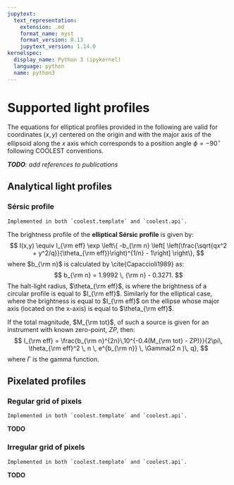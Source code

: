 ```yaml
---
jupytext:
  text_representation:
    extension: .md
    format_name: myst
    format_version: 0.13
    jupytext_version: 1.14.0
kernelspec:
  display_name: Python 3 (ipykernel)
  language: python
  name: python3
---
```


# Supported light profiles

The equations for elliptical profiles provided in the following are valid for coordinates $(x,y)$ centered on the origin and with the major axis of the ellipsoid along the $x$ axis which corresponds to a position angle $\phi=-90^\circ$ following COOLEST conventions.

_**TODO**: add references to publications_

## Analytical light profiles

### Sérsic profile

``` {admonition} Availability
Implemented in both `coolest.template` and `coolest.api`.
```

The brightness profile of the **elliptical Sérsic profile** is given by:
$$
  I(x,y) \equiv I_{\rm eff} \exp \left\{ -b_{\rm n} \left[ \left(\frac{\sqrt{qx^2 + y^2/q}}{\theta_{\rm eff}}\right)^{1/n} - 1\right] \right\},
$$
where $b_{\rm n}$ is calculated by \cite{Capaccioli1989} as:
$$
  b_{\rm n} = 1.9992 \, {\rm n} - 0.3271.
$$
The halt-light radius, $\theta_{\rm eff}$, is where the brightness of a circular profile is equal to $I_{\rm eff}$.
Similarly for the elliptical case, where the brightness is equal to $I_{\rm eff}$ on the ellipse whose major axis (located on the x-axis) is equal to $\theta_{\rm eff}$.

If the total magnitude, $M_{\rm tot}$, of such a source is given for an instrument with known zero-point, $ZP$, then: 
$$
  I_{\rm eff} = \frac{b_{\rm n}^{2n}\,10^{-0.4(M_{\rm tot} - ZP)}}{2\pi\, \theta_{\rm eff}^2 \, n \, e^{b_{\rm n}} \, \Gamma(2 n )\, q},
$$
where $\Gamma$ is the gamma function.

## Pixelated profiles

### Regular grid of pixels

``` {admonition} Availability
Implemented in both `coolest.template` and `coolest.api`.
```

__TODO__

### Irregular grid of pixels

``` {admonition} Availability
Implemented in both `coolest.template` and `coolest.api`.
```

__TODO__
